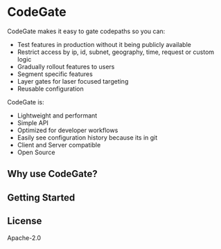 # CodeGate

CodeGate makes it easy to gate codepaths so you can:
* Test features in production without it being publicly available 
* Restrict access by ip, id, subnet, geography, time, request or custom logic
* Gradually rollout features to users
* Segment specific features
* Layer gates for laser focused targeting
* Reusable configuration

CodeGate is:
* Lightweight and performant
* Simple API
* Optimized for developer workflows
* Easily see configuration history because its in git
* Client and Server compatible
* Open Source

## Why use CodeGate?

## Getting Started

## License
Apache-2.0
